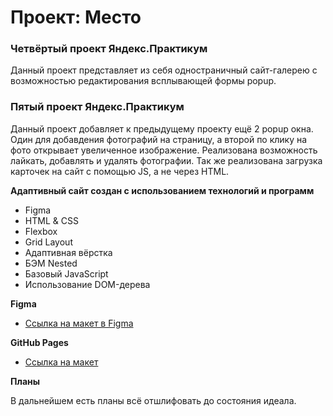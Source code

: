 # Проект: Место

### Четвёртый проект Яндекс.Практикум

Данный проект представляет из себя одностраничный сайт-галерею с возможностью редактирования всплывающей формы popup.


### Пятый проект Яндекс.Практикум

Данный проект добавляет к предыдущему проекту ещё 2 popup окна. 
Один для добавдения фотографий на страницу, а второй по клику на фото открывает увеличенное изображение.
Реализована возможность лайкать, добавлять и удалять фотографии. 
Так же реализована загрузка карточек на сайт с помощью JS, а не через HTML.


**Адаптивный сайт создан с использованием технологий и программ**

* Figma
* HTML & CSS
* Flexbox
* Grid Layout
* Адаптивная вёрстка
* БЭМ Nested
* Базовый JavaScript
* Использование DOM-дерева


**Figma**

* [Ссылка на макет в Figma](https://www.figma.com/file/2cn9N9jSkmxD84oJik7xL7/JavaScript.-Sprint-4?node-id=0%3A1)

**GitHub Pages**

* [Ссылка на макет](https://c-ya-l8er.github.io/mesto/)

**Планы**

В дальнейшем есть планы всё отшлифовать до состояния идеала.
